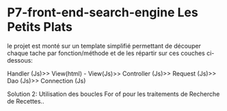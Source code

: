 # P7-front-end-search-engine Les Petits Plats

le projet est monté sur un template simplifié permettant de découper chaque tache par fonction/méthode et de les répartir sur ces couches ci-dessous:

Handler (Js)>> View(html) - View(Js)>> Controller (Js)>> Request (Js)>> Dao (Js)>> Connection (Js)

Solution 2: Utilisation des boucles For of pour les traitements de Recherche de Recettes..
